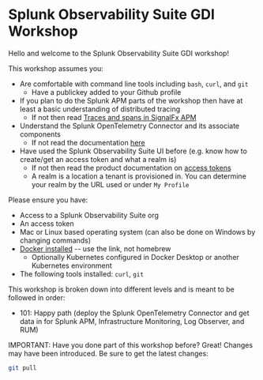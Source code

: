 # Splunk Observability Suite GDI Workshop

Hello and welcome to the Splunk Observability Suite GDI workshop!

This workshop assumes you:

- Are comfortable with command line tools including `bash`, `curl`, and `git`
  - Have a publickey added to your Github profile
- If you plan to do the Splunk APM parts of the workshop then have at least a
  basic understanding of distributed tracing
  - If not then read [Traces and spans in SignalFx
    APM](https://docs.splunk.com/Observability/apm/terms-concepts/traces-spans.html#nav-Traces-and-spans)
- Understand the Splunk OpenTelemetry Connector and its associate components
  - If not read the documentation [here](https://github.com/signalfx/splunk-otel-collector)
- Have used the Splunk Observability Suite UI before (e.g. know how to
  create/get an access token and what a realm is)
  - If not then read the product documentation on [access
    tokens](https://docs.splunk.com/Observability/admin/authentication-tokens/org-tokens.html#admin-org-tokens)
  - A realm is a location a tenant is provisioned in. You can determine your
    realm by the URL used or under `My Profile`

Please ensure you have:

- Access to a Splunk Observability Suite org
- An access token
- Mac or Linux based operating system (can also be done on Windows by changing commands)
- [Docker installed](https://docs.docker.com/compose/install/) -- use the link, not homebrew
  - Optionally Kubernetes configured in Docker Desktop or another Kubernetes environment
- The following tools installed: `curl`, `git`

This workshop is broken down into different levels and is meant to be followed in order:

- 101: Happy path (deploy the Splunk OpenTelemetry Connector and get data in
  for Splunk APM, Infrastructure Monitoring, Log Observer, and RUM)

IMPORTANT: Have you done part of this workshop before? Great! Changes may have
been introduced. Be sure to get the latest changes:

```bash
git pull
```
